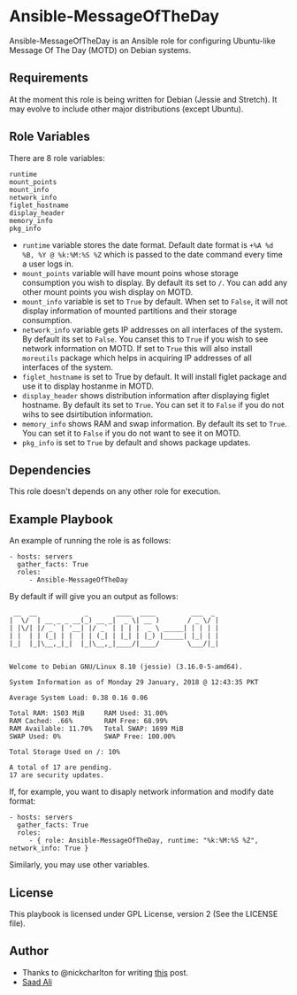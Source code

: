 # **Ansible-MessageOfTheDay**

Ansible-MessageOfTheDay is an Ansible role for configuring Ubuntu-like Message Of The Day (MOTD) on Debian systems.

## **Requirements**

At the moment this role is being written for Debian (Jessie and Stretch). It may evolve to include other major distributions (except Ubuntu).

## **Role Variables**

There are 8 role variables:
```
runtime
mount_points
mount_info
network_info
figlet_hostname
display_header
memory_info
pkg_info
```
* `runtime` variable stores the date format. Default date format is `+%A %d %B, %Y @ %k:%M:%S %Z` which is passed to the date command every time a user logs in.
* `mount_points` variable will have mount poins whose storage consumption you wish to display. By default its set to `/`. You can add any other mount points you wish display on MOTD.
* `mount_info` variable is set to `True` by default. When set to `False`, it will not display information of mounted partitions and their storage consumption.
* `network_info` variable gets IP addresses on all interfaces of the system. By default its set to `False`. You canset this to `True` if you wish to see network information on MOTD. If set to `True` this will also install `moreutils` package which helps in acquiring IP addresses of all interfaces of the system.
* `figlet_hostname` is set to True by default. It will install figlet package and use it to display hostanme in MOTD.
* `display_header` shows distribution information after displaying figlet hostname. By default its set to `True`. You can set it to `False` if you do not wihs to see dsirtibution information.
* `memory_info` shows RAM and swap information. By default its set to `True`. You can set it to `False` if you do not want to see it on MOTD.
* `pkg_info` is set to `True` by default and shows package updates.

## **Dependencies**

This role doesn't depends on any other role for execution.

## **Example Playbook**

An example of running the role is as follows:

    - hosts: servers
      gather_facts: True
      roles:
         - Ansible-MessageOfTheDay

By default if will give you an output as follows:

```
 __  __            _       ____  ____         ___  _ 
|  \/  | __ _ _ __(_) __ _|  _ \| __ )       / _ \/ |
| |\/| |/ _` | '__| |/ _` | | | |  _ \ _____| | | | |
| |  | | (_| | |  | | (_| | |_| | |_) |_____| |_| | |
|_|  |_|\__,_|_|  |_|\__,_|____/|____/       \___/|_|
                                                     

Welcome to Debian GNU/Linux 8.10 (jessie) (3.16.0-5-amd64).

System Information as of Monday 29 January, 2018 @ 12:43:35 PKT

Average System Load: 0.38 0.16 0.06

Total RAM: 1503 MiB     RAM Used: 31.00%
RAM Cached: .66%        RAM Free: 68.99%
RAM Available: 11.70%   Total SWAP: 1699 MiB
SWAP Used: 0%           SWAP Free: 100.00%

Total Storage Used on /: 10%

A total of 17 are pending.
17 are security updates.
```

If, for example, you want to disaply network information and modify date format:

    - hosts: servers
      gather_facts: True
      roles:
         - { role: Ansible-MessageOfTheDay, runtime: "%k:%M:%S %Z", network_info: True }

Similarly, you may use other variables.

## **License**

This playbook is licensed under GPL License, version 2 (See the LICENSE file).

## **Author**

* Thanks to @nickcharlton for writing [this](https://nickcharlton.net/posts/debian-ubuntu-dynamic-motd.html) post.
* [Saad Ali](https://github.com/nixknight)